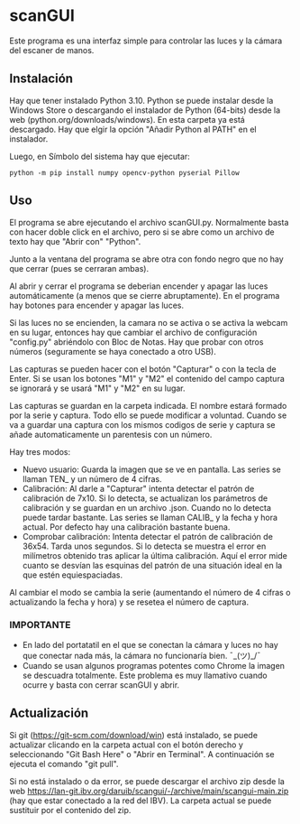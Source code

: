 # scanGUI

Este programa es una interfaz simple para controlar las luces y la cámara del escaner de manos.

## Instalación
Hay que tener instalado Python 3.10.
Python se puede instalar desde la Windows Store o descargando el instalador de Python (64-bits) desde la web (python.org/downloads/windows). En esta carpeta ya está descargado.
Hay que elgir la opción "Añadir Python al PATH" en el instalador.

Luego, en Símbolo del sistema hay que ejecutar:
```
python -m pip install numpy opencv-python pyserial Pillow
```

## Uso

El programa se abre ejecutando el archivo scanGUI.py. Normalmente basta con hacer doble click en el archivo,
pero si se abre como un archivo de texto hay que "Abrir con" "Python".

Junto a la ventana del programa se abre otra con fondo negro que no hay que cerrar (pues se cerraran ambas).

Al abrir y cerrar el programa se deberian encender y apagar las luces automáticamente (a menos que se cierre abruptamente).
En el programa hay botones para encender y apagar las luces.

Si las luces no se encienden, la camara no se activa o se activa la webcam en su lugar,
entonces hay que cambiar el archivo de configuración "config.py" abriéndolo con Bloc de Notas.
Hay que probar con otros números (seguramente se haya conectado a otro USB).

Las capturas se pueden hacer con el botón "Capturar" o con la tecla de Enter.
Si se usan los botones "M1" y "M2" el contenido del campo captura se ignorará y se usará "M1" y "M2" en su lugar.

Las capturas se guardan en la carpeta indicada. El nombre estará formado por la serie y captura.
Todo ello se puede modificar a voluntad.
Cuando se va a guardar una captura con los mismos codigos de serie y captura se añade automaticamente un parentesis con un número.

Hay tres modos:

- Nuevo usuario: Guarda la imagen que se ve en pantalla. Las series se llaman TEN_ y un número de 4 cifras.
- Calibración: Al darle a "Capturar" intenta detectar el patrón de calibración de 7x10.
Si lo detecta, se actualizan los parámetros de calibración y se guardan en un archivo .json.
Cuando no lo detecta puede tardar bastante. Las series se llaman CALIB_ y la fecha y hora actual.
Por defecto hay una calibración bastante buena.
- Comprobar calibración: Intenta detectar el patrón de calibración de 36x54. Tarda unos segundos.
Si lo detecta se muestra el error en milímetros obtenido tras aplicar la última calibración.
Aquí el error mide cuanto se desvían las esquinas del patrón de una situación ideal en la que estén equiespaciadas.

Al cambiar el modo se cambia la serie (aumentando el número de 4 cifras o actualizando la fecha y hora)
y se resetea el número de captura.

### IMPORTANTE
- En lado del portatatil en el que se conectan la cámara y luces no hay que conectar nada más, la cámara no funcionaría bien. ¯\_(ツ)_/¯
- Cuando se usan algunos programas potentes como Chrome la imagen se descuadra totalmente. Este problema es muy llamativo cuando ocurre y basta con cerrar scanGUI y abrir.


## Actualización

Si git (https://git-scm.com/download/win) está instalado, se puede actualizar clicando en la carpeta actual con el botón derecho y seleccionando "Git Bash Here" o "Abrir en Terminal".
A continuación se ejecuta el comando "git pull".

Si no está instalado o da error, se puede descargar el archivo zip desde la web https://lan-git.ibv.org/daruib/scangui/-/archive/main/scangui-main.zip (hay que estar conectado a la red del IBV).
La carpeta actual se puede sustituir por el contenido del zip.
